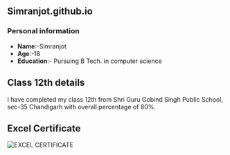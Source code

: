 ## Simranjot.github.io
### Personal information
- **Name**:-Simranjot
- **Age**:-18
- **Education**:- Pursuing B Tech. in computer science
## Class 12th details 
I have completed my class 12th from Shri Guru Gobind Singh Public School, sec-35 Chandigarh with overall percentage of 80%.
## Excel Certificate
![EXCEL CERTIFICATE](https://github.com/user-attachments/assets/058414c1-c94e-47fc-a477-51723f0cf41e)
